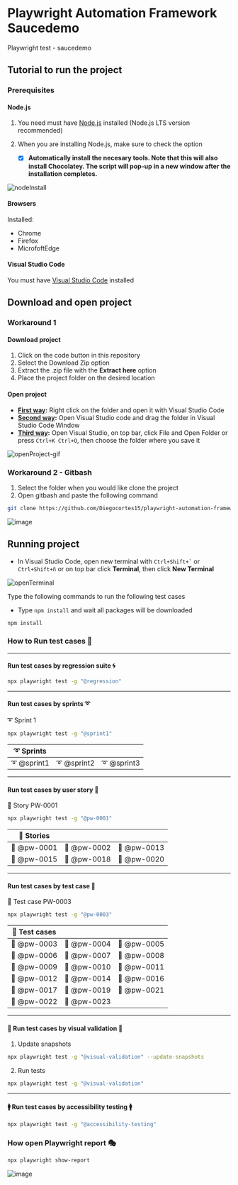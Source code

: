 # Playwright Automation Framework Saucedemo

Playwright test - saucedemo

## Tutorial to run the project

### Prerequisites

#### Node.js

1. You need must have [Node.js](https://nodejs.org/en/) installed (Node.js LTS version recommended)
2. When you are installing Node.js, make sure to check the option

   - [x] **Automatically install the necesary tools. Note that this will also install Chocolatey. The script will pop-up in a new window after the installation completes.**

![nodeInstall](https://user-images.githubusercontent.com/60171460/157139770-d00bb969-9b36-4179-9dd2-ec5bf3fbd89a.PNG)

#### Browsers

Installed:

- Chrome
- Firefox
- MicrofoftEdge

#### Visual Studio Code

You must have [Visual Studio Code](https://code.visualstudio.com/download) installed

## Download and open project

### Workaround 1

#### Download project

1. Click on the code button in this repository
2. Select the Download Zip option
3. Extract the .zip file with the **Extract here** option
4. Place the project folder on the desired location

#### Open project

- **<u>First way</u>:** Right click on the folder and open it with Visual Studio Code
- **<u>Second way</u>:** Open Visual Studio code and drag the folder in Visual Studio Code Window
- **<u>Third way</u>:** Open Visual Studio, on top bar, click File and Open Folder or press `Ctrl+K Ctrl+O`, then choose the folder where you save it

![openProject-gif](https://user-images.githubusercontent.com/60171460/157499108-f272d71b-f60c-460d-acdd-49b3c9002933.gif)

### Workaround 2 - Gitbash

1. Select the folder when you would like clone the project
2. Open gitbash and paste the following command

```bash
git clone https://github.com/Diegocortes15/playwright-automation-framework-saucedemo.git
```

![image](https://user-images.githubusercontent.com/60171460/212787114-fe2b25d3-cf72-4336-9c16-83cf3b8f30d4.png)

## Running project

- In Visual Studio Code, open new terminal with `` Ctrl+Shift+` `` or `Ctrl+Shift+ñ` or on top bar click **Terminal**, then click **New Terminal**

![openTerminal](https://user-images.githubusercontent.com/60171460/157498798-253494f2-abc8-4764-a343-3cb8e37acdc9.gif)

Type the following commands to run the following test cases

- Type `npm install` and wait all packages will be downloaded

```bash
npm install
```

### How to Run test cases 🧪

---

#### Run test cases by regression suite 🌀

```bash
npx playwright test -g "@regression"
```

---

#### Run test cases by sprints ➰

➰ Sprint 1

```bash
npx playwright test -g "@sprint1"
```

| ➰ Sprints  |             |             |
| ----------- | ----------- | ----------- |
| ➰ @sprint1 | ➰ @sprint2 | ➰ @sprint3 |

---

#### Run test cases by user story 📗

📗 Story PW-0001

```bash
npx playwright test -g "@pw-0001"
```

| 📗 Stories  |             |             |
| ----------- | ----------- | ----------- |
| 📗 @pw-0001 | 📗 @pw-0002 | 📗 @pw-0013 |
| 📗 @pw-0015 | 📗 @pw-0018 | 📗 @pw-0020 |

---

#### Run test cases by test case 📘

📘 Test case PW-0003

```bash
npx playwright test -g "@pw-0003"
```

| 📘 Test cases |             |             |
| ------------- | ----------- | ----------- |
| 📘 @pw-0003   | 📘 @pw-0004 | 📘 @pw-0005 |
| 📘 @pw-0006   | 📘 @pw-0007 | 📘 @pw-0008 |
| 📘 @pw-0009   | 📘 @pw-0010 | 📘 @pw-0011 |
| 📘 @pw-0012   | 📘 @pw-0014 | 📘 @pw-0016 |
| 📘 @pw-0017   | 📘 @pw-0019 | 📘 @pw-0021 |
| 📘 @pw-0022   | 📘 @pw-0023 |             |

---

#### 👀 Run test cases by visual validation 👀

1. Update snapshots

```bash
npx playwright test -g "@visual-validation" --update-snapshots
```

2. Run tests

```bash
npx playwright test -g "@visual-validation"
```

---

#### 🚹 Run test cases by accessibility testing 🚹

```bash
npx playwright test -g "@accessibility-testing"
```

### How open Playwright report 🎭

```bash
npx playwright show-report
```

![image](https://user-images.githubusercontent.com/60171460/212830486-6d792d27-4bf3-46d0-affa-d55f6434e129.png)
